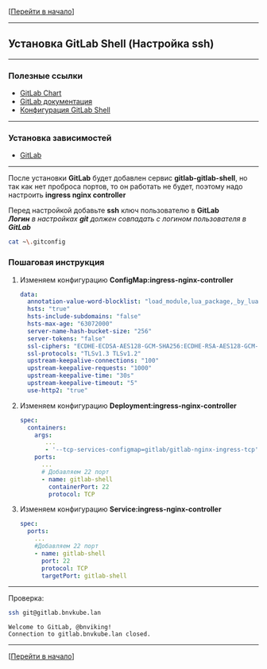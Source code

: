 [[Перейти в начало](../../README.md)]

---

## Установка GitLab Shell (Настройка ssh)

---

### Полезные ссылки

* [GitLab Chart](https://gitlab.com/gitlab-org/charts/gitlab)
* [GitLab документация](https://docs.gitlab.com/charts/)
* [Конфигурация GitLab Shell](https://docs.gitlab.com/charts/charts/gitlab/gitlab-shell/)

---

### Установка зависимостей

* [GitLab](../install-gitlab/README.md)

---

После установки **GitLab** будет добавлен сервис **gitlab-gitlab-shell**, но так как нет проброса портов, 
то он работать не будет, поэтому надо настроить **ingress nginx controller**

Перед настройкой добавьте **ssh** ключ пользователю в **GitLab**\
_**Логин** в настройках **git** должен совпадать с логином пользователя в **GitLab**_
   ```bash
   cat ~\.gitconfig
   ```

### Пошаговая инструкция

1. Изменяем конфигурацию **ConfigMap:ingress-nginx-controller**
   ```yaml
   data:
     annotation-value-word-blocklist: "load_module,lua_package,_by_lua,location,root,proxy_pass,serviceaccount,{,},',\""
     hsts: "true"
     hsts-include-subdomains: "false"
     hsts-max-age: "63072000"
     server-name-hash-bucket-size: "256"
     server-tokens: "false"
     ssl-ciphers: "ECDHE-ECDSA-AES128-GCM-SHA256:ECDHE-RSA-AES128-GCM-SHA256:ECDHE-ECDSA-AES256-GCM-SHA384:ECDHE-RSA-AES256-GCM-SHA384:ECDHE-ECDSA-CHACHA20-POLY1305:ECDHE-RSA-CHACHA20-POLY1305:DHE-RSA-AES128-GCM-SHA256:DHE-RSA-AES256-GCM-SHA384:!aNULL:!eNULL:!EXPORT:!DES:!MD5:!PSK:!RC4"
     ssl-protocols: "TLSv1.3 TLSv1.2"
     upstream-keepalive-connections: "100"
     upstream-keepalive-requests: "1000"
     upstream-keepalive-time: "30s"
     upstream-keepalive-timeout: "5"
     use-http2: "true"
   ```
2. Изменяем конфигурацию **Deployment:ingress-nginx-controller**
   ```yaml
   spec:
     containers:
       args:
          ...
          - '--tcp-services-configmap=gitlab/gitlab-nginx-ingress-tcp'
       ports:
         ...
         # Добавляем 22 порт
         - name: gitlab-shell
           containerPort: 22
           protocol: TCP
   ```

3. Изменяем конфигурацию **Service:ingress-nginx-controller**
   ```yaml
   spec:
     ports:
       ...
       #Добавляем 22 порт
       - name: gitlab-shell
         port: 22
         protocol: TCP
         targetPort: gitlab-shell
   ```
---

Проверка:
```bash
ssh git@gitlab.bnvkube.lan
```
```
Welcome to GitLab, @bnviking!
Connection to gitlab.bnvkube.lan closed.
```

---

[[Перейти в начало](../../README.md)]
